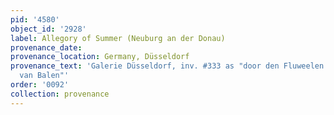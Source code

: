 ```yaml
---
pid: '4580'
object_id: '2928'
label: Allegory of Summer (Neuburg an der Donau)
provenance_date:
provenance_location: Germany, Düsseldorf
provenance_text: 'Galerie Düsseldorf, inv. #333 as "door den Fluweelen Breugel en
  van Balen"'
order: '0092'
collection: provenance
---
```

